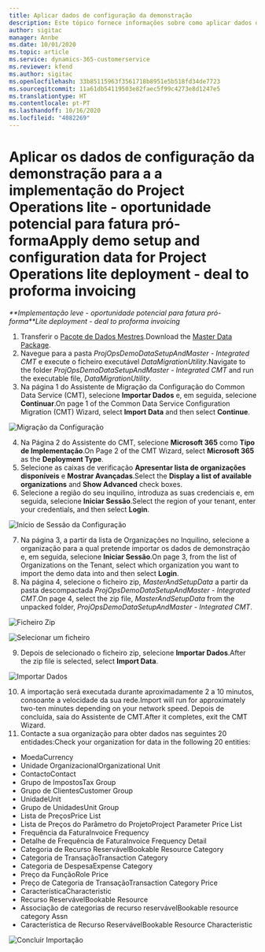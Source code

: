 ```yaml
---
title: Aplicar dados de configuração da demonstração
description: Este tópico fornece informações sobre como aplicar dados de configuração da demonstração para o Project Operations.
author: sigitac
manager: Annbe
ms.date: 10/01/2020
ms.topic: article
ms.service: dynamics-365-customerservice
ms.reviewer: kfend
ms.author: sigitac
ms.openlocfilehash: 33b85115963f3561718b8951e5b518fd34de7723
ms.sourcegitcommit: 11a61db54119503e82faec5f99c4273e8d1247e5
ms.translationtype: HT
ms.contentlocale: pt-PT
ms.lasthandoff: 10/16/2020
ms.locfileid: "4082269"
---
```

# <a name="apply-demo-setup-and-configuration-data-for-project-operations-lite-deployment---deal-to-proforma-invoicing"></a><span data-ttu-id="5a4df-103">Aplicar os dados de configuração da demonstração para a a implementação do Project Operations lite - oportunidade potencial para fatura pró-forma</span><span class="sxs-lookup"><span data-stu-id="5a4df-103">Apply demo setup and configuration data for Project Operations lite deployment - deal to proforma invoicing</span></span>

<span data-ttu-id="5a4df-104">_\*\*Implementação leve - oportunidade potencial para fatura pró-forma_</span><span class="sxs-lookup"><span data-stu-id="5a4df-104">_\*\*Lite deployment - deal to proforma invoicing_</span></span>

1. <span data-ttu-id="5a4df-105">Transferir o [Pacote de Dados Mestres](https://download.microsoft.com/download/3/4/1/341bf279-a64f-4baa-af31-ce624859b518/ProjOpsSampleSetupData%20-%20CE%20only%20CMT.zip).</span><span class="sxs-lookup"><span data-stu-id="5a4df-105">Download the [Master Data Package](https://download.microsoft.com/download/3/4/1/341bf279-a64f-4baa-af31-ce624859b518/ProjOpsSampleSetupData%20-%20CE%20only%20CMT.zip).</span></span> 
2. <span data-ttu-id="5a4df-106">Navegue para a pasta *ProjOpsDemoDataSetupAndMaster - Integrated CMT* e execute o ficheiro executável *DataMigrationUtility*.</span><span class="sxs-lookup"><span data-stu-id="5a4df-106">Navigate to the folder *ProjOpsDemoDataSetupAndMaster - Integrated CMT* and run the executable file, *DataMigrationUtility*.</span></span>
3. <span data-ttu-id="5a4df-107">Na página 1 do Assistente de Migração da Configuração do Common Data Service (CMT), selecione **Importar Dados** e, em seguida, selecione **Continuar**.</span><span class="sxs-lookup"><span data-stu-id="5a4df-107">On page 1 of the Common Data Service Configuration Migration (CMT) Wizard, select **Import Data** and then select **Continue**.</span></span>

![Migração da Configuração](./media/1ConfigurationMigration.png)

4. <span data-ttu-id="5a4df-109">Na Página 2 do Assistente do CMT, selecione **Microsoft 365** como **Tipo de Implementação**.</span><span class="sxs-lookup"><span data-stu-id="5a4df-109">On Page 2 of the CMT Wizard, select **Microsoft 365** as the **Deployment Type**.</span></span>
5. <span data-ttu-id="5a4df-110">Selecione as caixas de verificação **Apresentar lista de organizações disponíveis** e **Mostrar Avançadas**.</span><span class="sxs-lookup"><span data-stu-id="5a4df-110">Select the **Display a list of available organizations** and **Show Advanced** check boxes.</span></span>
6. <span data-ttu-id="5a4df-111">Selecione a região do seu inquilino, introduza as suas credenciais e, em seguida, selecione **Iniciar Sessão**.</span><span class="sxs-lookup"><span data-stu-id="5a4df-111">Select the region of your tenant, enter your credentials, and then select **Login**.</span></span>

![Início de Sessão da Configuração](./media/2ConfigurationSignin.png)

7. <span data-ttu-id="5a4df-113">Na página 3, a partir da lista de Organizações no Inquilino, selecione a organização para a qual pretende importar os dados de demonstração e, em seguida, selecione **Iniciar Sessão**.</span><span class="sxs-lookup"><span data-stu-id="5a4df-113">On page 3, from the list of Organizations on the Tenant, select which organization you want to import the demo data into and then select **Login**.</span></span>
8. <span data-ttu-id="5a4df-114">Na página 4, selecione o ficheiro zip, *MasterAndSetupData* a partir da pasta descompactada *ProjOpsDemoDataSetupAndMaster - Integrated CMT*.</span><span class="sxs-lookup"><span data-stu-id="5a4df-114">On page 4, select the zip file, *MasterAndSetupData* from the unpacked folder, *ProjOpsDemoDataSetupAndMaster - Integrated CMT*.</span></span>

![Ficheiro Zip](./media/3ZipFile.png)

![Selecionar um ficheiro](./media/4SelectAFile.png)

9. <span data-ttu-id="5a4df-117">Depois de selecionado o ficheiro zip, selecione **Importar Dados**.</span><span class="sxs-lookup"><span data-stu-id="5a4df-117">After the zip file is selected, select **Import Data**.</span></span>

![Importar Dados](./media/5ImportData.png)

10. <span data-ttu-id="5a4df-119">A importação será executada durante aproximadamente 2 a 10 minutos, consoante a velocidade da sua rede.</span><span class="sxs-lookup"><span data-stu-id="5a4df-119">Import will run for approximately two-ten minutes depending on your network speed.</span></span> <span data-ttu-id="5a4df-120">Depois de concluída, saia do Assistente de CMT.</span><span class="sxs-lookup"><span data-stu-id="5a4df-120">After it completes, exit the CMT Wizard.</span></span> 
11. <span data-ttu-id="5a4df-121">Contacte a sua organização para obter dados nas seguintes 20 entidades:</span><span class="sxs-lookup"><span data-stu-id="5a4df-121">Check your organization for data in the following 20 entities:</span></span>

- <span data-ttu-id="5a4df-122">Moeda</span><span class="sxs-lookup"><span data-stu-id="5a4df-122">Currency</span></span>
- <span data-ttu-id="5a4df-123">Unidade Organizacional</span><span class="sxs-lookup"><span data-stu-id="5a4df-123">Organizational Unit</span></span>
- <span data-ttu-id="5a4df-124">Contacto</span><span class="sxs-lookup"><span data-stu-id="5a4df-124">Contact</span></span>
- <span data-ttu-id="5a4df-125">Grupo de Impostos</span><span class="sxs-lookup"><span data-stu-id="5a4df-125">Tax Group</span></span>
- <span data-ttu-id="5a4df-126">Grupo de Clientes</span><span class="sxs-lookup"><span data-stu-id="5a4df-126">Customer Group</span></span>
- <span data-ttu-id="5a4df-127">Unidade</span><span class="sxs-lookup"><span data-stu-id="5a4df-127">Unit</span></span>
- <span data-ttu-id="5a4df-128">Grupo de Unidades</span><span class="sxs-lookup"><span data-stu-id="5a4df-128">Unit Group</span></span>
- <span data-ttu-id="5a4df-129">Lista de Preços</span><span class="sxs-lookup"><span data-stu-id="5a4df-129">Price List</span></span>
- <span data-ttu-id="5a4df-130">Lista de Preços do Parâmetro do Projeto</span><span class="sxs-lookup"><span data-stu-id="5a4df-130">Project Parameter Price List</span></span>
- <span data-ttu-id="5a4df-131">Frequência da Fatura</span><span class="sxs-lookup"><span data-stu-id="5a4df-131">Invoice Frequency</span></span>
- <span data-ttu-id="5a4df-132">Detalhe de Frequência de Fatura</span><span class="sxs-lookup"><span data-stu-id="5a4df-132">Invoice Frequency Detail</span></span>
- <span data-ttu-id="5a4df-133">Categoria de Recurso Reservável</span><span class="sxs-lookup"><span data-stu-id="5a4df-133">Bookable Resource Category</span></span>
- <span data-ttu-id="5a4df-134">Categoria de Transação</span><span class="sxs-lookup"><span data-stu-id="5a4df-134">Transaction Category</span></span>
- <span data-ttu-id="5a4df-135">Categoria de Despesa</span><span class="sxs-lookup"><span data-stu-id="5a4df-135">Expense Category</span></span>
- <span data-ttu-id="5a4df-136">Preço da Função</span><span class="sxs-lookup"><span data-stu-id="5a4df-136">Role Price</span></span>
- <span data-ttu-id="5a4df-137">Preço de Categoria de Transação</span><span class="sxs-lookup"><span data-stu-id="5a4df-137">Transaction Category Price</span></span>
- <span data-ttu-id="5a4df-138">Característica</span><span class="sxs-lookup"><span data-stu-id="5a4df-138">Characteristic</span></span>
- <span data-ttu-id="5a4df-139">Recurso Reservável</span><span class="sxs-lookup"><span data-stu-id="5a4df-139">Bookable Resource</span></span>
- <span data-ttu-id="5a4df-140">Associação de categorias de recurso reservável</span><span class="sxs-lookup"><span data-stu-id="5a4df-140">Bookable resource category Assn</span></span>
- <span data-ttu-id="5a4df-141">Característica de Recurso Reservável</span><span class="sxs-lookup"><span data-stu-id="5a4df-141">Bookable Resource Characteristic</span></span>

![Concluir Importação](./media/6CompleteImport.png)
